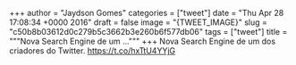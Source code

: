 
+++
author = "Jaydson Gomes"
categories = ["tweet"]
date = "Thu Apr 28 17:08:34 +0000 2016"
draft = false
image = "{TWEET_IMAGE}"
slug = "c50b8b03612d0c279b5c3662b3e260b6f577db06"
tags = ["tweet"]
title = """Nova Search Engine de um ..."""
+++
Nova Search Engine de um dos criadores do Twitter. https://t.co/hxTtU4YYjG
